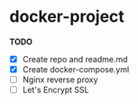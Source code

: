 # docker-project

**TODO**

- [X]  Create repo and readme.md
- [X]  Create docker-compose.yml
- [ ]  Nginx reverse proxy
- [ ]  Let's Encrypt SSL
